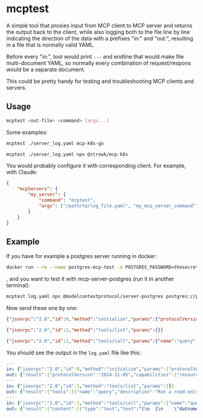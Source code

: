 # mcptest

A simple tool that proxies input from MCP client to MCP server and returns the output back to the client, while also logging both to the file line by line indicating the direction of the data with a prefixes "in:" and "out:", resulting in a file that is normally valid YAML.

Before every "in:", tool would print `---` and endline that would make file multi-document YAML, so normally every combination of request/respons would be a separate document.

This could be pretty handy for testing and troubleshooting MCP clients and servers.

## Usage

```bash
mcptest <out-file> <command> [args...]
```

Some examples:
```bash
mcptest ./server_log.yaml mcp-k8s-go

mcptest ./server_log.yaml npx @strowk/mcp-k8s
```

You would probably configure it with corresponding client. For example, with Claude:

```json
{
    "mcpServers": {
        "my_server": {
            "command": "mcptest",
            "args": ["/path/to/log_file.yaml", "my_mcp_server_command"]
        }
    }
}
```

## Example

If you have for example a postgres server running in docker:

```bash
docker run --rm --name postgres-mcp-test -e POSTGRES_PASSWORD=thesecret -p 7777:5432 postgres:latest
```

, and you want to test it with mcp-server-postgres (run it in another terminal):

```bash
mcptest log.yaml npx @modelcontextprotocol/server-postgres postgres://postgres:thesecret@localhost:7777
```

Now send these one by one:

```json
{"jsonrpc":"2.0","id":0,"method":"initialize","params":{"protocolVersion":"2024-11-05","capabilities":{},"clientInfo":{"name":"testing","version":"0.0.1"}}}

{"jsonrpc":"2.0","id":1,"method":"tools/list","params":{}}

{"jsonrpc":"2.0","id":1,"method":"tools/call","params":{"name":"query", "arguments": {"sql": "SELECT datname FROM pg_database"} }}
```

You should see the output in the `log.yaml` file like this:

```yaml
---
in: {"jsonrpc":"2.0","id":0,"method":"initialize","params":{"protocolVersion":"2024-11-05","capabilities":{},"clientInfo":{"name":"testing","version":"0.0.1"}}}
out: {"result":{"protocolVersion":"2024-11-05","capabilities":{"resources":{},"tools":{}},"serverInfo":{"name":"example-servers/postgres","version":"0.1.0"}},"jsonrpc":"2.0","id":0}
---
in: {"jsonrpc":"2.0","id":1,"method":"tools/list","params":{}}
out: {"result":{"tools":[{"name":"query","description":"Run a read-only SQL query","inputSchema":{"type":"object","properties":{"sql":{"type":"string"}}}}]},"jsonrpc":"2.0","id":1}
---
in: {"jsonrpc":"2.0","id":1,"method":"tools/call","params":{"name":"query", "arguments": {"sql": "SELECT datname FROM pg_database"} }}
out: {"result":{"content":[{"type":"text","text":"[\n  {\n    \"datname\": \"postgres\"\n  },\n  {\n    \"datname\": \"template1\"\n  },\n  {\n    \"datname\": \"template0\"\n  }\n]"}],"isError":false},"jsonrpc":"2.0","id":1}
```

